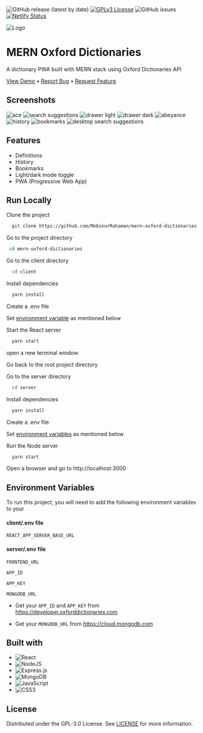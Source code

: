 
![GitHub release (latest by date)](https://img.shields.io/github/v/release/MobinurRahaman/mern-oxford-dictionaries)
[![GPLv3 License](https://img.shields.io/github/license/MobinurRahaman/mern-oxford-dictionaries)](https://opensource.org/licenses/)
![GitHub issues](https://img.shields.io/github/issues/MobinurRahaman/mern-oxford-dictionaries)
[![Netlify Status](https://api.netlify.com/api/v1/badges/298427a5-c145-457a-be61-ac079a6ffe43/deploy-status)](https://app.netlify.com/sites/gentle-dragon-5c68bc/deploys)

![Logo](https://raw.githubusercontent.com/MobinurRahaman/mern-oxford-dictionaries/main/client/public/logo512.png)


# MERN Oxford Dictionaries

A dictionary PWA built with MERN stack using Oxford Dictionaries API


[View Demo](https://mern-oxford-dictionaries.netlify.app/) • [Report Bug](https://github.com/MobinurRahaman/mern-oxford-dictionaries/issues) • [Request Feature](https://github.com/MobinurRahaman/mern-oxford-dictionaries/issues)
## Screenshots

![ace](https://raw.githubusercontent.com/MobinurRahaman/mern-oxford-dictionaries/main/screenshots/ace.jpg)
![search suggestions ](https://raw.githubusercontent.com/MobinurRahaman/mern-oxford-dictionaries/main/screenshots/search-suggestions.jpg)
![drawer light](https://raw.githubusercontent.com/MobinurRahaman/mern-oxford-dictionaries/main/screenshots/drawer-light.jpg)
![drawer dark](https://raw.githubusercontent.com/MobinurRahaman/mern-oxford-dictionaries/main/screenshots/drawer-dark.jpg)
![abeyance](https://raw.githubusercontent.com/MobinurRahaman/mern-oxford-dictionaries/main/screenshots/abeyance.jpg)
![history](https://raw.githubusercontent.com/MobinurRahaman/mern-oxford-dictionaries/main/screenshots/history.jpg)
![bookmarks](https://raw.githubusercontent.com/MobinurRahaman/mern-oxford-dictionaries/main/screenshots/bookmarks.jpg)
![desktop search suggestions](https://raw.githubusercontent.com/MobinurRahaman/mern-oxford-dictionaries/main/screenshots/desktop-search-suggestions.png)
## Features

- Definitions
- History
- Bookmarks
- Light/dark mode toggle
- PWA (Progressive Web App)


## Run Locally

Clone the project

```bash
  git clone https://github.com/MobinurRahaman/mern-oxford-dictionaries.git
```

Go to the project directory

```bash
 cd mern-oxford-dictionaries
```
Go to the client directory

```bash
  cd client
```
Install dependencies

```bash
  yarn install
```
Create a .env file

Set [environment variable](https://github.com/MobinurRahaman/mern-oxford-dictionaries#environment-variables) as mentioned below

Start the React server

```bash
  yarn start
```
open a new terminal window

Go back to the root project directory

Go to the server directory

```bash
  cd server
```

Install dependencies

```bash
  yarn install
```

Create a .env file

Set [environment variables](https://github.com/MobinurRahaman/mern-oxford-dictionaries#environment-variables) as mentioned below

Run the Node server

```bash
  yarn start
```
Open a browser and go to http://localhost:3000


## Environment Variables

To run this project, you will need to add the following environment variables to your 
#### client/.env file

`REACT_APP_SERVER_BASE_URL`

#### server/.env file
`FRONTEND_URL`

`APP_ID`

`APP_KEY`

`MONGODB_URL`


- Get your `APP_ID` and `APP_KEY` from https://developer.oxforddictionaries.com

- Get your `MONGODB_URL` from https://cloud.mongodb.com

## Built with

- ![React](https://img.shields.io/badge/react-%2320232a.svg?style=for-the-badge&logo=react&logoColor=%2361DAFB)
- ![NodeJS](https://img.shields.io/badge/node.js-6DA55F?style=for-the-badge&logo=node.js&logoColor=white)
- ![Express.js](https://img.shields.io/badge/express.js-%23404d59.svg?style=for-the-badge&logo=express&logoColor=%2361DAFB)
- ![MongoDB](https://img.shields.io/badge/MongoDB-%234ea94b.svg?style=for-the-badge&logo=mongodb&logoColor=white)
- ![JavaScript](https://img.shields.io/badge/javascript-%23323330.svg?style=for-the-badge&logo=javascript&logoColor=%23F7DF1E)
- ![CSS3](https://img.shields.io/badge/css3-%231572B6.svg?style=for-the-badge&logo=css3&logoColor=white)

## License

Distributed under the  GPL-3.0 License. See [LICENSE](https://github.com/MobinurRahaman/mern-oxford-dictionaries/blob/cf60872265639e6c2696a01ec75cc0ddceaa8528/LICENSE) for more information.
